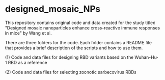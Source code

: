 # designed_mosaic_NPs

This repository contains original code and data created for the study titled "Designed mosaic nanoparticles enhance cross-reactive immune responses in mice" by Wang et al.

There are three folders for the code. Each folder contains a README file that provides a brief description of the scripts and how to use them.

(1) Code and data files for designing RBD variants based on the Wuhan-Hu-1 RBD as a reference

(2) Code and data files for selecting zoonotic sarbecovirus RBDs

